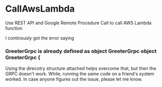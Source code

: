 # CallAwsLambda
Use REST API and Google Remote Procedure Call to call AWS Lambda function

I continously got the error saying 
### GreeterGrpc is already defined as object GreeterGrpc object GreeterGrpc {
Using the direcotry structure attached helps overcome that, but then the GRPC doesn't work.
While, running the same code on a friend's system worked.
In case anyone figures out the issue, please let me know.
